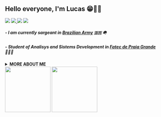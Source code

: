 ## Hello everyone, I'm Lucas 😁🤙🏿

<div>
<a href="https://www.linkedin.com/in/lucas-carvalho-06" target="_blank"><img src="https://img.shields.io/badge/-LinkedIn-%230077B5?style=for-the-badge&logo=linkedin&logoColor=white" target="_blank"></a>   
<a href="https://www.github.com/luke-oak/" target="blank"><img src="https://img.shields.io/badge/GitHub-181717.svg?style=for-the-badge&logo=GitHub&logoColor=white">
<a href = "mailto:lucas.santos276@fatec.sp.gov.br"><img src="https://img.shields.io/badge/Microsoft%20Outlook-0078D4.svg?style=for-the-badge&logo=Microsoft-Outlook&logoColor=white" target="_blank"></a>
<a href="https://instagram.com/don_preton" target="_blank"><img src="https://img.shields.io/badge/-Instagram-%23E4405F?style=for-the-badge&logo=instagram&logoColor=white" target="_blank"></a>
</div>

##### - _I am currently sargeant in [Brazilian Army](https://www.eb.mil.br/)_ 🇧🇷 🪖
##### - _Student of Analisys and Sistems Development in [Fatec de Praia Grande](https://www.fatecpg.edu.br/)_ 👨🏿‍💻
 
<details>
  <summary><b>MORE ABOUT ME</b></summary>
  
  ~~~python
  import me
  
  class LukeOak:
      def __init__(self):
          self.name = "Lucas Carvalho Santos"
          self.age = "23yo"
          self.area = ["Back-End", "DBA"]
          self.code = ["python","MySQL","PostgreSQL","Oracle","HTML","CSS","php"]
          self.learning = ["docker","python","django"]
  
      def fun_facts(self):
          self.basketball_position = "Point Guard" ⛹🏿
          self.basketball_team = "Oklahoma City Thunder" ⚡
          self.pets = ["Donnie" 🐈, "Pride" 🐈]
          self.favorite_serie = "Daredevil"
          self.most_listened_song = "Cardigan - Don Toliver"
          
  ~~~
  
  
  > _"Great things come from hard work and perseverance. No excuses."_ 💪🏿

— Kobe Bean Bryant
  
<div><img src="https://thumbs.gfycat.com/ExhaustedAptKite-size_restricted.gif" allign="center" width="450" height="300"></div>  

</details>
  
<div><img height="150em" src="https://github-readme-stats.vercel.app/api?username=luke-oak&show_icons=true&theme=transparent"> <img height="150em" src="https://github-readme-stats.vercel.app/api/top-langs/?username=luke-oak&layout=compact&show_icons=true&theme=transparent")></div>


<!--
**luke-oak/luke-oak** is a ✨ _special_ ✨ repository because its `README.md` (this file) appears on your GitHub profile.

Here are some ideas to get you started:

- 🔭 I’m currently working on ...
- 🌱 I’m currently learning ...
- 👯 I’m looking to collaborate on ...
- 🤔 I’m looking for help with ...
- 💬 Ask me about ...
- 📫 How to reach me: ...
- 😄 Pronouns: ...
- ⚡ Fun fact: ...
-->

